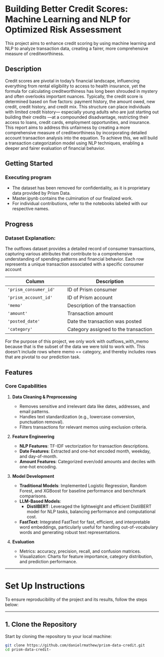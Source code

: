 # Building Better Credit Scores: Machine Learning and NLP for Optimized Risk Assessment

This project aims to enhance credit scoring by using machine learning and NLP to analyze transaction data, creating a fairer, more comprehensive measure of creditworthiness.

## Description

Credit scores are pivotal in today’s financial landscape, influencing everything from rental eligibility to access to health insurance, yet the formula for calculating creditworthiness has long been shrouded in mystery and often overlooks important nuances. Typically, the credit score is determined based on five factors: payment history, the amount owed, new credit, credit history, and credit mix. This structure can place individuals with limited credit history— especially young adults who are just starting out building their credits —at a compounded disadvantage, restricting their access to loans, credit cards, employment opportunities, and insurance. This report aims to address this unfairness by creating a more comprehensive measure of creditworthiness by incorporating detailed account transaction analysis into the equation. To achieve this, we will build a transaction categorization model using NLP techniques, enabling a deeper and fairer evaluation of financial behavior.


## Getting Started

### Executing program

* The dataset has been removed for confidentiality, as it is proprietary data provided by Prism Data.
* Master.ipynb contains the culmination of our finalized work.
* For individual contributions, refer to the notebooks labeled with our respective names.

## Progress

### Dataset Explanation:

The outflows dataset provides a detailed record of consumer transactions, capturing various attributes that contribute to a comprehensive understanding of spending patterns and financial behavior. Each row represents a unique transaction associated with a specific consumer account

|Column	                 |Description|
|---                     |---        |
|`'prism_consumer_id'	`  |ID of Prism consumer|
|`'prism_account_id'`	   |ID of Prism account|
|`'memo'`	         |Description of the transaction|
|`'amount'`	         |Transaction amount|
|`'posted_date'`	     |Date the transaction was posted|
|`'category'`	             |Category assigned to the transaction|

For the purpose of this project, we only work with outflows_with_memo because that is the subset of the data we were told to work with. This doesn't include rows where memo == category, and thereby includes rows that are pivotal to our prediction task.

## **Features**

### **Core Capabilities**
1. **Data Cleaning & Preprocessing**
   - Removes sensitive and irrelevant data like dates, addresses, and email patterns.
   - Handles text standardization (e.g., lowercase conversion, punctuation removal).
   - Filters transactions for relevant memos using exclusion criteria.

2. **Feature Engineering**
   - **NLP Features**: TF-IDF vectorization for transaction descriptions.
   - **Date Features**: Extracted and one-hot encoded month, weekday, and day-of-month.
   - **Amount Features**: Categorized even/odd amounts and deciles with one-hot encoding.

3. **Model Development**
   - **Traditional Models**: Implemented Logistic Regression, Random Forest, and XGBoost for baseline performance and benchmark comparisons.
   - **LLM-Based Models**: 
     - **DistilBERT**: Leveraged the lightweight and efficient DistilBERT model for NLP tasks, balancing performance and computational cost.
   - **FastText**: Integrated FastText for fast, efficient, and interpretable word embeddings, particularly useful for handling out-of-vocabulary words and generating robust text representations.

4. **Evaluation**
   - Metrics: accuracy, precision, recall, and confusion matrices.
   - Visualization: Charts for feature importance, category distribution, and prediction performance.

---

# **Set Up Instructions**

To ensure reproducibility of the project and its results, follow the steps below:

---

## **1. Clone the Repository**
Start by cloning the repository to your local machine:
```bash
git clone https://github.com/danielrmathew/prism-data-credit.git
cd prism-data-credit-
